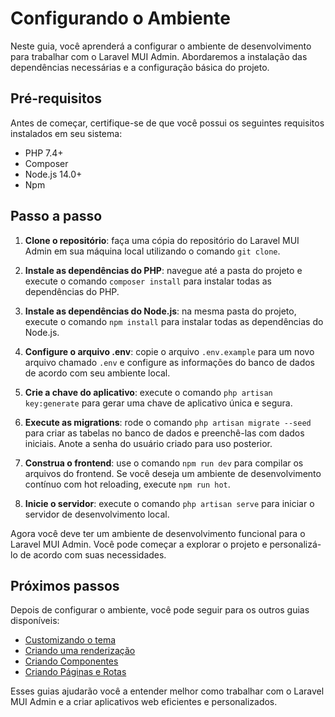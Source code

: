 # Configurando o Ambiente

Neste guia, você aprenderá a configurar o ambiente de desenvolvimento para trabalhar com o Laravel MUI Admin. Abordaremos a instalação das dependências necessárias e a configuração básica do projeto.

## Pré-requisitos

Antes de começar, certifique-se de que você possui os seguintes requisitos instalados em seu sistema:

- PHP 7.4+
- Composer
- Node.js 14.0+
- Npm

## Passo a passo

1. **Clone o repositório**: faça uma cópia do repositório do Laravel MUI Admin em sua máquina local utilizando o comando `git clone`.

2. **Instale as dependências do PHP**: navegue até a pasta do projeto e execute o comando `composer install` para instalar todas as dependências do PHP.

3. **Instale as dependências do Node.js**: na mesma pasta do projeto, execute o comando `npm install` para instalar todas as dependências do Node.js.

4. **Configure o arquivo .env**: copie o arquivo `.env.example` para um novo arquivo chamado `.env` e configure as informações do banco de dados de acordo com seu ambiente local.

5. **Crie a chave do aplicativo**: execute o comando `php artisan key:generate` para gerar uma chave de aplicativo única e segura.

6. **Execute as migrations**: rode o comando `php artisan migrate --seed` para criar as tabelas no banco de dados e preenchê-las com dados iniciais. Anote a senha do usuário criado para uso posterior.

7. **Construa o frontend**: use o comando `npm run dev` para compilar os arquivos do frontend. Se você deseja um ambiente de desenvolvimento contínuo com hot reloading, execute `npm run hot`.

8. **Inicie o servidor**: execute o comando `php artisan serve` para iniciar o servidor de desenvolvimento local.

Agora você deve ter um ambiente de desenvolvimento funcional para o Laravel MUI Admin. Você pode começar a explorar o projeto e personalizá-lo de acordo com suas necessidades.

## Próximos passos

Depois de configurar o ambiente, você pode seguir para os outros guias disponíveis:

- [Customizando o tema](./customizando-o-tema.md)
- [Criando uma renderização](./criando-uma-renderizacao.md)
- [Criando Componentes](./criando-componentes.md)
- [Criando Páginas e Rotas](./criando-paginas-e-rotas.md)

Esses guias ajudarão você a entender melhor como trabalhar com o Laravel MUI Admin e a criar aplicativos web eficientes e personalizados.